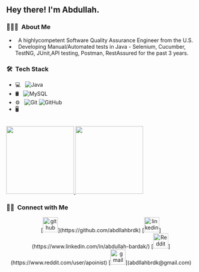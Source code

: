
<h2> Hey there! I'm Abdullah.</h2>

<h3> 👨🏻‍💻 &nbsp;About Me </h3>

-  &nbsp; A highlycompetent Software Quality Assurance Engineer from the U.S.
-  &nbsp; Developing Manual/Automated tests in Java - Selenium, Cucumber, TestNG, JUnit,API testing, Postman, RestAssured for the past 3 years. 

<h3> 🛠 &nbsp;Tech Stack</h3>

- 💻 &nbsp;
  ![Java](https://img.shields.io/badge/-Java-333333?style=flat&logo=Java&logoColor=007396)
- 🛢 &nbsp;
  ![MySQL](https://img.shields.io/badge/-MySQL-333333?style=flat&logo=mysql)
- ⚙️ &nbsp;
  ![Git](https://img.shields.io/badge/-Git-333333?style=flat&logo=git)
  ![GitHub](https://img.shields.io/badge/-GitHub-333333?style=flat&logo=github)
- 🖥 &nbsp;
  

<br/>

<a href="https://github.com/AVS1508">
  <img height="180em" src="https://github-readme-stats.vercel.app/api?username=abdllahbrdk&theme=buefy&show_icons=true" />
  <img height="180em" src="https://github-readme-stats.vercel.app/api/top-langs/?username=abdllahbrdk&theme=buefy&layout=compact" />
</a>

<br/>

<h3> 🤝🏻 &nbsp;Connect with Me </h3>

<p align="center">
[<img src='https://cdn.jsdelivr.net/npm/simple-icons@3.0.1/icons/github.svg' alt='github' height='40'>](https://github.com/abdllahbrdk)  [<img src='https://cdn.jsdelivr.net/npm/simple-icons@3.0.1/icons/linkedin.svg' alt='linkedin' height='40'>](https://www.linkedin.com/in/abdullah-bardak/)  [<img src='https://cdn.jsdelivr.net/npm/simple-icons@3.0.1/icons/reddit.svg' alt='Reddit' height='40'>](https://www.reddit.com/user/apoinist)  [<img src='https://cdn.jsdelivr.net/npm/simple-icons@3.0.1/icons/gmail.svg' alt='gmail' height='40'>](abdllahbrdk@gmail.com)  
</p>

 
